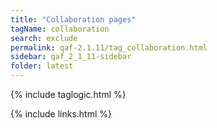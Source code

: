 ```yaml
---
title: "Collaboration pages"
tagName: collaboration
search: exclude
permalink: qaf-2.1.11/tag_collaboration.html
sidebar: qaf_2_1_11-sidebar
folder: latest
---
```

{% include taglogic.html %}

{% include links.html %}
